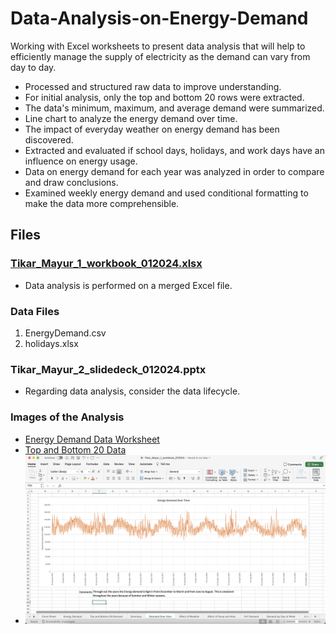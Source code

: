 # Data-Analysis-on-Energy-Demand
Working with Excel worksheets to present data analysis that will help to efficiently manage the supply of electricity as the demand can vary from day to day.

- Processed and structured raw data to improve understanding.
- For initial analysis, only the top and bottom 20 rows were extracted.
- The data's minimum, maximum, and average demand were summarized.
- Line chart to analyze the energy demand over time.
- The impact of everyday weather on energy demand has been discovered.
- Extracted and evaluated if school days, holidays, and work days have an influence on energy usage.
- Data on energy demand for each year was analyzed in order to compare and draw conclusions.
- Examined weekly energy demand and used conditional formatting to make the data more comprehensible.

## Files

### [Tikar_Mayur_1_workbook_012024.xlsx](https://github.com/mayur-tikar/Data-Analysis-on-Energy-Demand/blob/main/Tikar_Mayur_1_workbook_012024.xlsx)
-  Data analysis is performed on a merged Excel file.

### Data Files
1.  EnergyDemand.csv
2.  holidays.xlsx

### Tikar_Mayur_2_slidedeck_012024.pptx
-  Regarding data analysis, consider the data lifecycle.

### Images of the Analysis

-  [Energy Demand Data Worksheet](https://github.com/mayur-tikar/Data-Analysis-on-Energy-Demand/blob/main/Data%20Worksheet.png)
-  [Top and Bottom 20 Data](https://github.com/mayur-tikar/Data-Analysis-on-Energy-Demand/blob/main/Top%20and%20Bottom%2020%20data.png)
-  ![Demand Over Time](https://github.com/mayur-tikar/Data-Analysis-on-Energy-Demand/blob/main/Demand%20Over%20Time.png)
